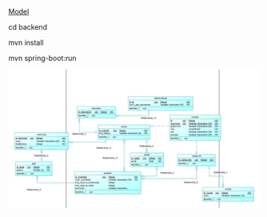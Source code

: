 [Model](https://github.com/VladimirAntin/eo/blob/master/model.png)

cd backend

mvn install

mvn spring-boot:run

![Model](https://raw.githubusercontent.com/VladimirAntin/eo/master/model.png?token=ATnPpdMZySgPP-PcxLVtJArFGnLSYTwEks5apSu1wA%3D%3D)